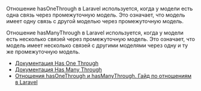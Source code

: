 Отношение hasOneThrough в Laravel используется, когда у модели есть одна связь через промежуточную модель. 
Это означает, что модель имеет одну связь с другой моделью через промежуточную модель.

Отношение hasManyThrough в Laravel используется, когда у модели есть несколько связей через промежуточную модель. 
Это означает, что модель имеет несколько связей с другими моделями через одну и ту же промежуточную модель.


[//]: # "materials"

- [Документация Has One Through](https://laravel.com/docs/10.x/eloquent-relationships#has-one-through)
- [Документация Has Many Through](https://laravel.com/docs/10.x/eloquent-relationships#has-many-through)
- [Отношения hasOneThrough и hasManyThrough. Гайд по отношениям в Laravel](https://youtu.be/E5Irf93knHM)

[//]: # "/materials"
